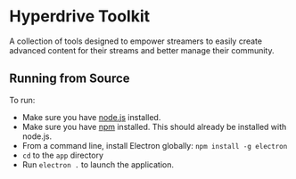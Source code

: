 # Hyperdrive Toolkit
A collection of tools designed to empower streamers to easily create advanced content for their streams and better manage their community.

## Running from Source
To run:
* Make sure you have [node.js](http://node.js) installed.
* Make sure you have [npm](https://www.npmjs.com/) installed.  This should already be installed with node.js.
* From a command line, install Electron globally: `npm install -g electron`
* `cd` to the `app` directory
* Run `electron .` to launch the application.
